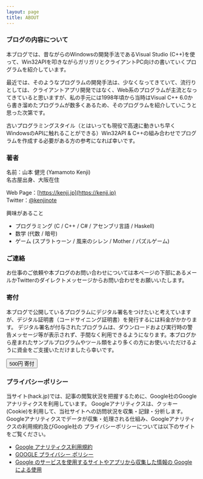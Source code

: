 ```yaml
---
layout: page
title: ABOUT
---
```


### ブログの内容について
本ブログでは、昔ながらのWindowsの開発手法であるVisual Studio (C++)を使って、Win32APIを叩きながらガリガリとクライアントPC向けの書いていくプログラムを紹介しています。

最近では、そのようなプログラムの開発手法は、少なくなってきていて、流行りとしては、クライアントアプリ開発ではなく、Web系のプログラムが主流となってきていると思いますが、私の手元には1998年頃から当時はVisual C++ 6.0から書き溜めたプログラムが数多くあるため、そのプログラムを紹介していこうと思った次第です。

古いプログラミングスタイル（とはいっても現役で高速に動きいち早くWindowsのAPIに触れることができる）Win32API & C++の組み合わせでプログラムを作成する必要がある方の参考になれば幸いです。

### 著者
名前：山本 健児 (Yamamoto Kenji)  
名古屋出身、大阪在住

Web Page：[https://kenji.jp](https://kenji.jp)  
Twitter：[@kenjinote](https://twitter.com/kenjinote)

興味があること
- プログラミング (C / C++ / C# / アセンブリ言語 / Haskell)
- 数学 (代数 / 暗号)
- ゲーム (スプラトゥーン / 風来のシレン / Mother / パズルゲーム)

### ご連絡
お仕事のご依頼や本ブログのお問い合わせについては本ぺージの下部にあるメールかTwitterのダイレクトメッセージからお問い合わせをお願いいたします。

### 寄付
本ブログで公開しているプログラムにデジタル署名をつけたいと考えていますが、デジタル証明書（コードサイニング証明書）を発行するには料金がかかります。 デジタル署名が付与されたプログラムは、ダウンロードおよび実行時の警告メッセージ等が表示されず、手間なく利用できるようになります。本ブログから産まれたサンプルプログラムやツール類をより多くの方にお使いいただけるように資金をご支援いただけましたら幸いです。

<button type="button" class="btn btn-primary shadow" onclick="location.href='http://www.paypal.me/kenjinote/500'">500円 寄付</button>

### プライバシーポリシー
当サイト(hack.jp)では、記事の閲覧状況を把握するために、Google社のGoogleアナリティクスを利用しています。
Googleアナリティクスは、クッキー(Cookie)を利用して、当社サイトへの訪問状況を収集・記録・分析します。
Googleアナリティクスでデータが収集・処理される仕組み、Googleアナリティクスの利用規約及びGoogle社の
プライバシーポリシーについては以下のサイトをご覧ください。

- [Google アナリティクス利用規約](https://marketingplatform.google.com/about/analytics/terms/jp/)
- [GOOGLE プライバシー ポリシー](https://policies.google.com/privacy?hl=ja)
- [Google のサービスを使用するサイトやアプリから収集した情報の Google による使用](https://policies.google.com/technologies/partner-sites?hl=ja)

